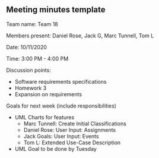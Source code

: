## Meeting minutes template

Team name: Team 18

Members present: Daniel Rose, Jack G, Marc Tunnell, Tom L

Date: 10/11/2020

Time: 3:00 PM - 4:00 PM

Discussion points: 

* Software requirements specifications
* Homework 3
* Expansion on requirements


Goals for next week (include responsibilities)

* UML Charts for features 
	* Marc Tunnell: Create Initial Classifications
	* Daniel Rose: User Input: Assignments
	* Jack Goals: User Input: Events
	* Tom L: Extended Use-Case Description
* UML Goal to be done by Tuesday